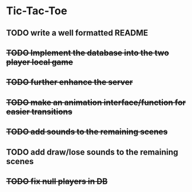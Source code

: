 # Tic-Tac-Toe

## TODO write a well formatted README

## ~~TODO Implement the database into the two player local game~~

## ~~TODO further enhance the server~~

## ~~TODO make an animation interface/function for easier transitions~~

## ~~TODO add sounds to the remaining scenes~~

## TODO add draw/lose sounds to the remaining scenes

## ~~TODO fix null players in DB~~
